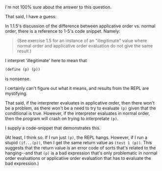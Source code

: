 I'm not 100% sure about the answer to this question.

That said, I have a guess:

In 1.1.5's discussion of the difference between applicative order vs. normal order, there is a reference to 1-5's code snippet. Namely:

> (See exercise 1.5 for an instance of an "illegitimate" value where normal order and applicative order evaluation do not give the same result.)

I interpret 'illegitimate' here to mean that

```scheme
(define (p) (p))
```

is nonsense.

I certainly can't figure out what it means, and results from the REPL are mystifying.

That said, if the interpreter evaluates in applicative order, then there won't be a problem, as there won't be a need to try to evaluate `(p)` given that the conditional is true. However, if the interpreter evaluates in normal order, then the program will crash on trying to interpretate `(p)`.

I supply a code-snippet that demonstrates this.

(At least, I think so. If I run just `(p)`, the REPL hangs. However, if I run a stupid `(if...(p))`, then I get the same return value as `(test 1 (p))`. This suggests that the return value is an error code of sorts that's related to the hanging--and that `(p)` is a bad expression that's only problematic in normal order evaluations or applicative order evaluation that has to evaluate the bad expression.)
